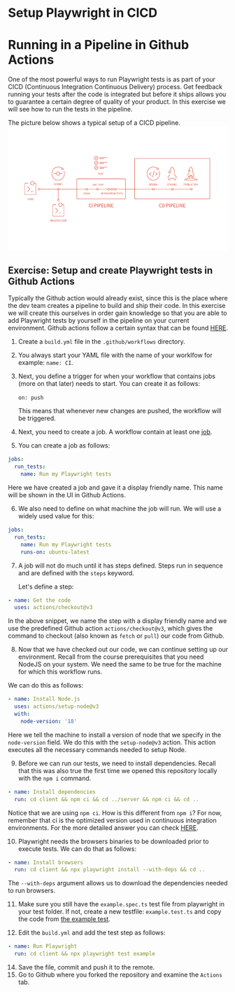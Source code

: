 # Setup Playwright in CICD

# Running in a Pipeline in Github Actions

One of the most powerful ways to run Playwright tests is as part of your CICD (Continuous Integration Continuous Delivery) process. Get feedback running your tests after the code is integrated but before it ships allows you to guarantee a certain degree of quality of your product.
In this exercise we will see how to run the tests in the pipeline.

The picture below shows a typical setup of a CICD pipeline.
![Exercise1specfile](./images/cicd.png 'CICD overview')

## Exercise: Setup and create Playwright tests in Github Actions

Typically the Github action would already exist, since this is the place where the dev team creates a pipeline to build and ship their code. In this exercise we will create this ourselves in order gain knowledge so that you are able to add Playwright tests by yourself in the pipeline on your current environment.
Github actions follow a certain syntax that can be found [HERE](https://docs.github.com/en/actions/using-workflows/workflow-syntax-for-github-actions).

1. Create a `build.yml` file in the `.github/workflows` directory.
2. You always start your YAML file with the name of your worklfow for example: `name: CI`.
3. Next, you define a trigger for when your workflow that contains jobs (more on that later) needs to start.
   You can create it as follows:

   `on: push`

   This means that whenever new changes are pushed, the workflow will be triggered.

4. Next, you need to create a job. A workflow contain at least one [job](https://docs.github.com/en/actions/using-workflows/workflow-syntax-for-github-actions#jobs).
5. You can create a job as follows:

```yaml
jobs:
  run_tests:
    name: Run my Playwright tests
```

Here we have created a job and gave it a display friendly name. This name will be shown in the UI in Github Actions.

6. We also need to define on what machine the job will run. We will use a widely used value for this:

```yaml
jobs:
  run_tests:
    name: Run my Playwright tests
    runs-on: ubuntu-latest
```

7. A job will not do much until it has steps defined. Steps run in sequence and are defined with the `steps` keyword. 
   
   Let's define a step:

```yaml
- name: Get the code
  uses: actions/checkout@v3
```

In the above snippet, we name the step with a display friendly name and we use the predefined Github action `actions/checkout@v3`, which gives the command to checkout (also known as `fetch` or `pull`) our code from Github.

8. Now that we have checked out our code, we can continue setting up our environment. Recall from the course prerequisites that you need NodeJS on your system. We need the same to be true for the machine for which this workflow runs. 

We can do this as follows:

```yaml
- name: Install Node.js
  uses: actions/setup-node@v3
  with:
    node-version: '18'
```

Here we tell the machine to install a version of node that we specify in the `node-version` field. We do this with the `setup-node@v3` action. This action executes all the necessary commands needed to setup Node.

9.  Before we can run our tests, we need to install dependencies. Recall that this was also true the first time we opened this repository locally with the `npm i` command.

```yaml
- name: Install dependencies
  run: cd client && npm ci && cd ../server && npm ci && cd ..
```

Notice that we are using `npm ci`. How is this different from `npm i`? For now, remember that ci is the optimized version used in continuous integration environments. For the more detailed answer you can check [HERE](https://docs.npmjs.com/cli/v9/commands/npm-ci#description).

10.  Playwright needs the browsers binaries to be downloaded prior to execute tests. We can do that as follows:

```yaml
- name: Install browsers
  run: cd client && npx playwright install --with-deps && cd ..
```

The `--with-deps` argument allows us to download the dependencies needed to run browsers.

11.  Make sure you still have the `example.spec.ts` test file from playwright in your test folder. If not, create a new testfile: `example.test.ts` and copy the code from [the example test](https://playwright.dev/docs/writing-tests#the-example-test).

12. Edit the `build.yml` and add the test step as follows:

```yaml
- name: Run Playwright
  run: cd client && npx playwright test example
```

14. Save the file, commit and push it to the remote.
15. Go to Github where you forked the repository and examine the `Actions` tab.